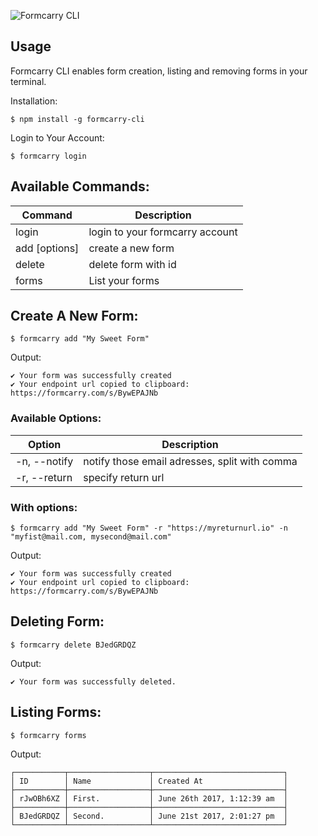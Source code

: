 ![Formcarry CLI](https://s3-us-west-2.amazonaws.com/formcarry/repo-banner.jpg "Formcarry CLI")

## Usage
Formcarry CLI enables form creation, listing and removing forms in your terminal.

Installation:
```
$ npm install -g formcarry-cli
```

Login to Your Account:
```
$ formcarry login
```

## Available Commands:
Command | Description
--- | ---
login | login to your formcarry account
add [options] <name> | create a new form
delete <id> | delete form with id
forms | List your forms

## Create A New Form:
```
$ formcarry add "My Sweet Form"
```
Output:
```
✔ Your form was successfully created
✔ Your endpoint url copied to clipboard:
https://formcarry.com/s/BywEPAJNb
```

### Available Options:
Option | Description
--- | ---
-n, --notify <notify> | notify those email adresses, split with comma
-r, --return <return> | specify return url

### With options:
```
$ formcarry add "My Sweet Form" -r "https://myreturnurl.io" -n "myfist@mail.com, mysecond@mail.com"
```
Output:
```
✔ Your form was successfully created
✔ Your endpoint url copied to clipboard:
https://formcarry.com/s/BywEPAJNb
```

## Deleting Form:
```
$ formcarry delete BJedGRDQZ
```
Output:
```
✔ Your form was successfully deleted.
```

## Listing Forms:
```
$ formcarry forms
```
Output:
```
┌───────────┬──────────────────┬─────────────────────────────┐
│ ID        │ Name             │ Created At                  │
├───────────┼──────────────────┼─────────────────────────────┤
│ rJwOBh6XZ │ First.           │ June 26th 2017, 1:12:39 am  │
├───────────┼──────────────────┼─────────────────────────────┤
│ BJedGRDQZ │ Second.          │ June 21st 2017, 2:01:27 pm  │
└───────────┴──────────────────┴─────────────────────────────┘
```